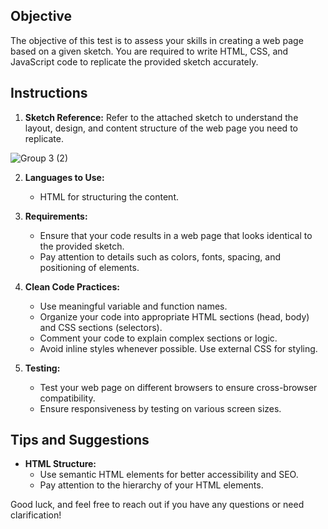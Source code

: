 
## Objective

The objective of this test is to assess your skills in creating a web page based on a given sketch. You are required to write HTML, CSS, and JavaScript code to replicate the provided sketch accurately.

## Instructions

1. **Sketch Reference:** Refer to the attached sketch  to understand the layout, design, and content structure of the web page you need to replicate.
   
![Group 3 (2)](https://github.com/0marwa0/HTML-CSS-daily-missions/assets/14044653/57d1d2fa-80b5-4593-b0ae-479a937a12b7)

2. **Languages to Use:**
   - HTML for structuring the content.

 

3. **Requirements:**
   - Ensure that your code results in a web page that looks identical to the provided sketch.
   - Pay attention to details such as colors, fonts, spacing, and positioning of elements.



4. **Clean Code Practices:**
   - Use meaningful variable and function names.
   - Organize your code into appropriate HTML sections (head, body) and CSS sections (selectors).
   - Comment your code to explain complex sections or logic.
   - Avoid inline styles whenever possible. Use external CSS for styling.

5. **Testing:**
   - Test your web page on different browsers to ensure cross-browser compatibility.
   - Ensure responsiveness by testing on various screen sizes.


## Tips and Suggestions

- **HTML Structure:**
  - Use semantic HTML elements for better accessibility and SEO.
  - Pay attention to the hierarchy of your HTML elements.


Good luck, and feel free to reach out if you have any questions or need clarification!
